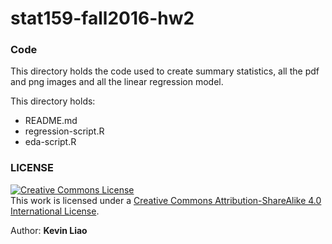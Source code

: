 # stat159-fall2016-hw2


### Code

This directory holds the code used to create summary statistics, all the pdf and png images and all the linear regression model.

This directory holds:
* README.md
* regression-script.R
* eda-script.R


### LICENSE

<a rel="license" href="http://creativecommons.org/licenses/by-sa/4.0/"><img alt="Creative Commons License" style="border-width:0" src="https://i.creativecommons.org/l/by-sa/4.0/88x31.png" /></a><br />This work is licensed under a <a rel="license" href="http://creativecommons.org/licenses/by-sa/4.0/">Creative Commons Attribution-ShareAlike 4.0 International License</a>.


Author: **Kevin Liao**